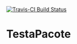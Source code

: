 [![Travis-CI Build Status](https://travis-ci.org/JessicaSousa/TestaPacote.svg?branch=master)](https://travis-ci.org/JessicaSousa/TestaPacote)
# TestaPacote
